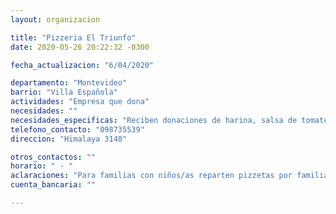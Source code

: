 ```yaml
---
layout: organizacion

title: "Pizzeria El Triunfo"
date: 2020-05-26 20:22:32 -0300

fecha_actualizacion: "6/04/2020"

departamento: "Montevideo"
barrio: "Villa Española"
actividades: "Empresa que dona"
necesidades: ""
necesidades_especificas: "Reciben donaciones de harina, salsa de tomate, cosas para pizza. Solo les queda materia prima para hacer una jornada más de reparto."
telefono_contacto: "098735539"
direccion: "Himalaya 3148"

otros_contactos: ""
horario: " - "
aclaraciones: "Para familias con niños/as reparten pizzetas por familia."
cuenta_bancaria: ""

---
```


